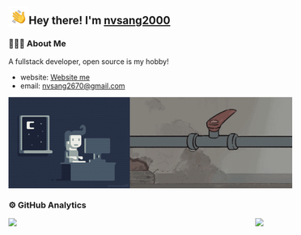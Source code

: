 <p></p>
<img alt="👋" src="./assets/hand-wave.gif" width='40' align="left"/><h2>Hey there! I'm <a href="https://github.com/nvsang2000" target="_blank">nvsang2000</a></h2>

### 👨🏻‍💻 About Me

A fullstack developer, open source is my hobby! 
- website: <a href="https://portfolio-yue.vercel.app/">Website me</a>
- email: nvsang2670@gmail.com

<div style="display: flex;justify-content: space-between;">
  <img src="./assets/coding.gif" alt="Night Coding" height="180px" />
  <img src="./assets/fix_bug.gif" alt="Daily bug fix" height="180px" />
</div>

### ⚙️ GitHub Analytics

<p style="display: flex;justify-content: space-between;">
  <a href="https://github.com/nvsang2000/nvsang2000"> 
    <img height="160px" src="https://github-readme-stats.vercel.app/api?username=nvsang2000&show_icons=true&theme=dracula" />
  </a>
  <a href="https://github.com/nvsang2000/nvsang2000"> 
    <img height="160px" src="https://github-readme-stats.vercel.app/api/top-langs/?username=nvsang2000&show_icons=true&layout=compact&theme=dracula"/>
  </a>
</p>
